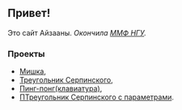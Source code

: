 ## Привет!

Это сайт Айзааны. 
*Окончила [ММФ НГУ](https://www.nsu.ru/n/mathematics-mechanics-department).*



### Проекты

 - [Мишка](https://ayzaana.github.io/misha),
 - [Треугольник Серпинского](https://ayzaana.github.io/The_Sierpinski_triangle/),
 - [Пинг-понг(клавиатура)](https://ayzaana.github.io/pingpong/),
 - [ПТреугольник Серпинского с параметрами](https://ayzaana.github.io/The_Sierpinski_triangle_2/).

